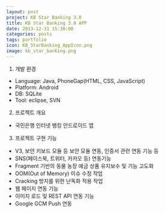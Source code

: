 ```yaml
---
layout: post
project: KB Star Banking 3.0 
title: KB Star Banking 3.0 APP
date: 2013-12-31 15:30:00 
categories: posts 
tags: portfolio
icon: KB_StarBanking_AppIcon.png
image: kb_star_banking.png
---
```


1) 개발 환경  
 - Language: Java, PhoneGap(HTML, CSS, JavaScript)  
 - Platform: Android  
 - DB: SQLite  
 - Tool: eclipse, SVN  

2) 프로젝트 개요  
 - 국민은행 인터넷 뱅킹 안드로이드 앱  

3) 프로젝트 구현 기능  
 - V3, 보안 키보드 모듈 등 보안 모듈 연동, 인증서 관련 연동 기능 등  
 - SNS(페이스북, 트위터, 카카오 등) 연동기능  
 - Fragment 기반의 동물 농장 예금 상품 유지보수 및 기능 고도화  
 - OOM(Out of Memory) 이슈 수정 작업  
 - Cracking 방지를 위한 난독화 적용 작업  
 - 웹 페이지 연동 기능  
 - 이미지 로드 및 REST API 연동 기능  
 - Google GCM Push 연동  
